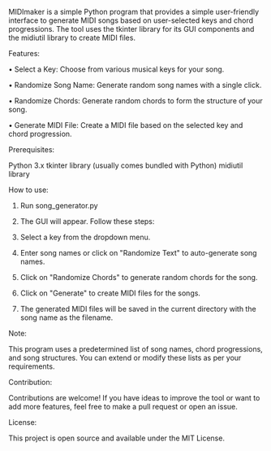
MIDImaker is a simple Python program that provides a simple user-friendly interface to generate MIDI songs based on user-selected keys and chord progressions. The tool uses the tkinter library for its GUI components and the midiutil library to create MIDI files.



Features:

• Select a Key: Choose from various musical keys for your song.

• Randomize Song Name: Generate random song names with a single click.

• Randomize Chords: Generate random chords to form the structure of your song.

• Generate MIDI File: Create a MIDI file based on the selected key and chord progression.



Prerequisites:

Python 3.x
tkinter library (usually comes bundled with Python)
midiutil library



How to use: 

1. Run song_generator.py

2. The GUI will appear. Follow these steps:

3. Select a key from the dropdown menu.

4. Enter song names or click on "Randomize Text" to auto-generate song names.

5. Click on "Randomize Chords" to generate random chords for the song.

6. Click on "Generate" to create MIDI files for the songs.

7. The generated MIDI files will be saved in the current directory with the song name as the filename.



Note:

This program uses a predetermined list of song names, chord progressions, and song structures. You can extend or modify these lists as per your requirements.



Contribution:

Contributions are welcome! If you have ideas to improve the tool or want to add more features, feel free to make a pull request or open an issue.


License:

This project is open source and available under the MIT License.

